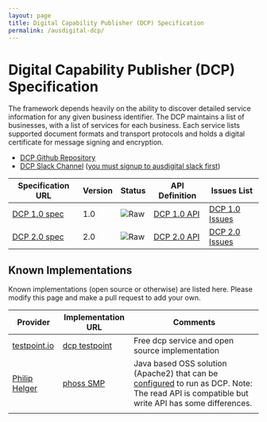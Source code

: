 ```yaml
---
layout: page
title: Digital Capability Publisher (DCP) Specification
permalink: /ausdigital-dcp/
---
```


# Digital Capability Publisher (DCP) Specification

The framework depends heavily on the ability to discover detailed service information for any given business identifier.  The DCP maintains a list of businesses, with a list of services for each business. Each service lists supported document formats and transport protocols and holds a digital certificate for message signing and encryption.

* [DCP Github Repository](https://github.com/ausdigital/ausdigital-dcp)
* [DCP Slack Channel](https://ausdigital.slack.com/messages/spec-dcp/) ([you must signup to ausdigital slack first](https://chat.ausdigital.org/))

| Specification URL | Version | Status | API Definition |  Issues List |
| ----------------- | ------- | ------ | -------------- |  ----------- |
| [DCP 1.0 spec](http://ausdigital.org/specs/ausdigital-dcp/1.0/) | 1.0 | ![Raw](http://rfc.unprotocols.org/spec:2/COSS/raw.svg) | [DCP 1.0 API](http://ausdigital.org/specs/ausdigital-dcp/1.0/api)  | [DCP 1.0 Issues](https://github.com/ausdigital/ausdigital-dcp/issues)    |
| [DCP 2.0 spec](http://ausdigital.org/specs/ausdigital-dcp/2.0/) | 2.0 | ![Raw](http://rfc.unprotocols.org/spec:2/COSS/raw.svg) | [DCP 2.0 API](http://ausdigital.org/specs/ausdigital-dcp/2.0/api)  | [DCP 2.0 Issues](https://github.com/ausdigital/ausdigital-dcp/issues)    |

## Known Implementations

Known implementations (open source or otherwise) are listed here.  Please modify this page and make a pull request to add your own.

|Provider|Implementation URL|Comments|
|--------|------------------|--------|
|[testpoint.io](http://testpoint.io/) | [dcp testpoint](http://testpoint.io/dcp)| Free dcp service and open source implementation|
|[Philip Helger](https://github.com/phax) | [phoss SMP](https://github.com/phax/peppol-smp-server)| Java based OSS solution (Apache2) that can be [configured](https://github.com/phax/peppol-smp-server/wiki/AusDigital-DCP) to run as DCP. Note: The read API is compatible but write API has some differences. |
|  |  |  |
